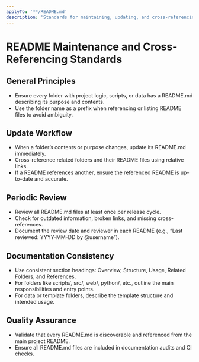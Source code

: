 ```yaml
---
applyTo: '**/README.md'
description: 'Standards for maintaining, updating, and cross-referencing README files in all project folders.'
---
```


# README Maintenance and Cross-Referencing Standards

## General Principles

- Ensure every folder with project logic, scripts, or data has a README.md describing its purpose and contents.
- Use the folder name as a prefix when referencing or listing README files to avoid ambiguity.

## Update Workflow

- When a folder’s contents or purpose changes, update its README.md immediately.
- Cross-reference related folders and their README files using relative links.
- If a README references another, ensure the referenced README is up-to-date and accurate.

## Periodic Review

- Review all README.md files at least once per release cycle.
- Check for outdated information, broken links, and missing cross-references.
- Document the review date and reviewer in each README (e.g., “Last reviewed: YYYY-MM-DD by @username”).

## Documentation Consistency

- Use consistent section headings: Overview, Structure, Usage, Related Folders, and References.
- For folders like scripts/, src/, web/, python/, etc., outline the main responsibilities and entry points.
- For data or template folders, describe the template structure and intended usage.

## Quality Assurance

- Validate that every README.md is discoverable and referenced from the main project README.
- Ensure all README.md files are included in documentation audits and CI checks.
